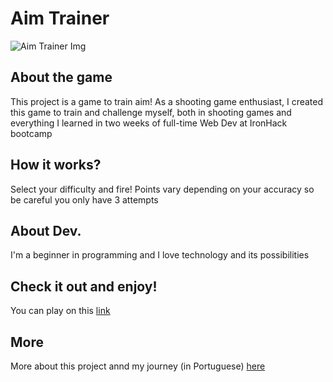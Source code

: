# Aim Trainer 

![Aim Trainer Img](https://i.imgur.com/RTjfECT.png)

##  About the game

This project is a game to train aim! As a shooting game enthusiast, I created this game to train and challenge myself, both in shooting games and everything I learned in two weeks of full-time Web Dev at IronHack bootcamp

## How it works?

Select your difficulty and fire!
Points vary depending on your accuracy so be careful you only have 3 attempts

## About Dev.

I'm a beginner in programming and I love technology and its possibilities

## Check it out and enjoy!

You can play on this [link](https://brunofilippini.github.io/aim-trainer/)

## More

More about this project annd my journey (in Portuguese) [here](https://docs.google.com/presentation/d/1drnd8VxGBt3hJEsfaLSlS7Mja-FeKANj/edit?usp=sharing&ouid=101453396776583647701&rtpof=true&sd=true)